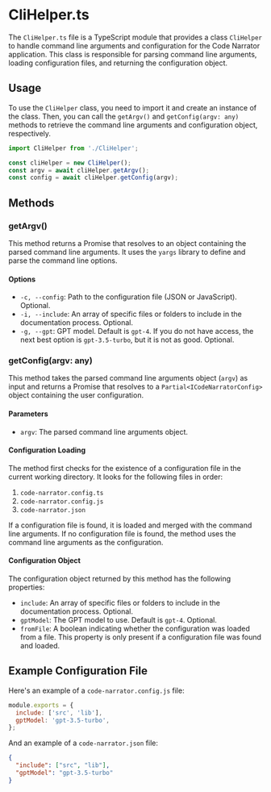 # CliHelper.ts

The `CliHelper.ts` file is a TypeScript module that provides a class `CliHelper` to handle command line arguments and configuration for the Code Narrator application. This class is responsible for parsing command line arguments, loading configuration files, and returning the configuration object.

## Usage

To use the `CliHelper` class, you need to import it and create an instance of the class. Then, you can call the `getArgv()` and `getConfig(argv: any)` methods to retrieve the command line arguments and configuration object, respectively.

```typescript
import CliHelper from './CliHelper';

const cliHelper = new CliHelper();
const argv = await cliHelper.getArgv();
const config = await cliHelper.getConfig(argv);
```

## Methods

### getArgv()

This method returns a Promise that resolves to an object containing the parsed command line arguments. It uses the `yargs` library to define and parse the command line options.

#### Options

- `-c, --config`: Path to the configuration file (JSON or JavaScript). Optional.
- `-i, --include`: An array of specific files or folders to include in the documentation process. Optional.
- `-g, --gpt`: GPT model. Default is `gpt-4`. If you do not have access, the next best option is `gpt-3.5-turbo`, but it is not as good. Optional.

### getConfig(argv: any)

This method takes the parsed command line arguments object (`argv`) as input and returns a Promise that resolves to a `Partial<ICodeNarratorConfig>` object containing the user configuration.

#### Parameters

- `argv`: The parsed command line arguments object.

#### Configuration Loading

The method first checks for the existence of a configuration file in the current working directory. It looks for the following files in order:

1. `code-narrator.config.ts`
2. `code-narrator.config.js`
3. `code-narrator.json`

If a configuration file is found, it is loaded and merged with the command line arguments. If no configuration file is found, the method uses the command line arguments as the configuration.

#### Configuration Object

The configuration object returned by this method has the following properties:

- `include`: An array of specific files or folders to include in the documentation process. Optional.
- `gptModel`: The GPT model to use. Default is `gpt-4`. Optional.
- `fromFile`: A boolean indicating whether the configuration was loaded from a file. This property is only present if a configuration file was found and loaded.

## Example Configuration File

Here's an example of a `code-narrator.config.js` file:

```javascript
module.exports = {
  include: ['src', 'lib'],
  gptModel: 'gpt-3.5-turbo',
};
```

And an example of a `code-narrator.json` file:

```json
{
  "include": ["src", "lib"],
  "gptModel": "gpt-3.5-turbo"
}
```